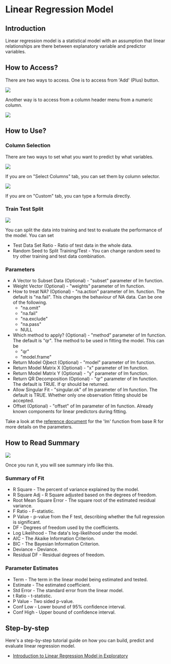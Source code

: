 # Linear Regression Model

## Introduction

Linear regression model is a statistical model with an assumption that linear relationships are there between explanatory variable and predictor variables.

## How to Access?

There are two ways to access. One is to access from 'Add' (Plus) button.

![](images/lm_add.png)

Another way is to access from a column header menu from a numeric column.

![](images/lm_cols.png)

## How to Use?

### Column Selection

There are two ways to set what you want to predict by what variables.

![](images/lm_col_select.png)

If you are on "Select Columns" tab, you can set them by column selector.

![](images/lm_custom.png)

If you are on "Custom" tab, you can type a formula directly.

### Train Test Split

![](images/train_test_split.png)

You can split the data into training and test to evaluate the performance of the model. You can set

* Test Data Set Ratio - Ratio of test data in the whole data.
* Random Seed to Split Training/Test - You can change random seed to try other training and test data combination.

### Parameters

* A Vector to Subset Data (Optional) - "subset" parameter of lm function.
* Weight Vector (Optional) - "weights" parameter of lm function.
* How to treat NA? (Optional) - "na.action" parameter of lm. function. The default is "na.fail". This changes the behaviour of NA data. Can be one of the following.
  * "na.omit"
  * "na.fail"
  * "na.exclude"
  * "na.pass"
  * NULL
* Which method to apply? (Optional) - "method" parameter of lm function. The default is "qr". The method to be used in fitting the model. This can be
  * "qr"
  * "model.frame"
* Return Model Ojbect (Optional) - "model" parameter of lm function.
* Return Model Matrix X (Optional) - "x" parameter of lm function.
* Return Model Matrix Y (Optional) - "y" parameter of lm function.
* Return QR Decomposition (Optional) -  "qr" parameter of lm function. The default is TRUE. If qr should be returned.
* Allow Singular Fit -  "singular.ok" of lm parameter of lm function. The default is TRUE. Whether only one observation fitting should be accepted.
* Offset (Optional) - "offset" of lm parameter of lm function. Already known components for linear predictors during fitting.

Take a look at the [reference document](https://stat.ethz.ch/R-manual/R-devel/library/stats/html/lm.html) for the 'lm' function from base R for more details on the parameters.

## How to Read Summary

![](images/lm_summary.png)

Once you run it, you will see summary info like this.

### Summary of Fit

* R Square - The percent of variance explained by the model.
* R Square Adj - R Square adjusted based on the degrees of freedom.
* Root Mean Square Error - The square root of the estimated residual variance.
* F Ratio - F-statistic.
* P Value - p-value from the F test, describing whether the full regression is significant.
* DF - Degrees of freedom used by the coefficients.
* Log Likelihood - The data's log-likelihood under the model.
* AIC - The Akaike Information Criterion.
* BIC - The Bayesian Information Criterion.
* Deviance - Deviance.
* Residual DF - Residual degrees of freedom.

### Parameter Estimates

* Term - The term in the linear model being estimated and tested.
* Estimate - The estimated coefficient.
* Std Error - The standard error from the linear model.
* t Ratio - t-statistic.
* P Value - Two sided p-value.
* Conf Low - Lower bound of 95% confidence interval.
* Conf High - Upper bound of confidence interval.

## Step-by-step

Here's a step-by-step tutorial guide on how you can build, predict and evaluate linear regression model.

* [Introduction to Linear Regression Model in Exploratory](https://blog.exploratory.io/introduction-to-linear-regression-model-in-exploratory-a46e90d62f7d)
